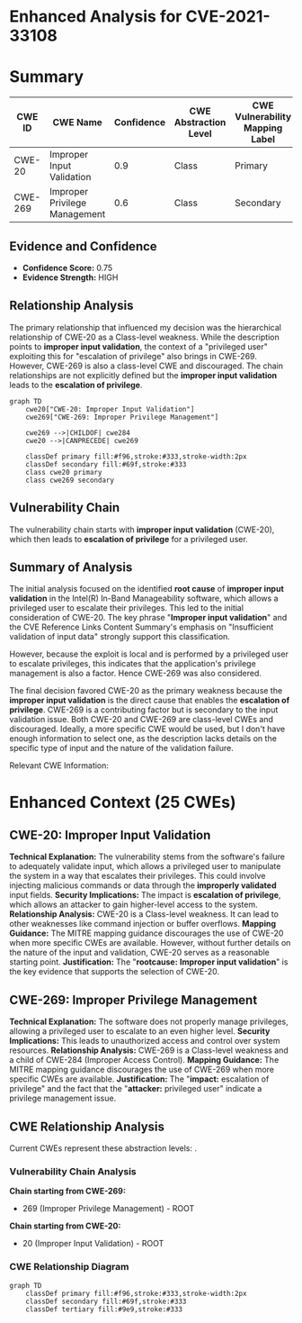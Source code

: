 # Enhanced Analysis for CVE-2021-33108

# Summary
| CWE ID | CWE Name | Confidence | CWE Abstraction Level | CWE Vulnerability Mapping Label | CWE-Vulnerability Mapping Notes |
|---|---|---|---|---|---|
| CWE-20 | Improper Input Validation | 0.9 | Class | Primary | Discouraged |
| CWE-269 | Improper Privilege Management | 0.6 | Class | Secondary | Discouraged |

## Evidence and Confidence

*   **Confidence Score:** 0.75
*   **Evidence Strength:** HIGH

## Relationship Analysis
The primary relationship that influenced my decision was the hierarchical relationship of CWE-20 as a Class-level weakness. While the description points to **improper input validation**, the context of a "privileged user" exploiting this for "escalation of privilege" also brings in CWE-269. However, CWE-269 is also a class-level CWE and discouraged. The chain relationships are not explicitly defined but the **improper input validation** leads to the **escalation of privilege**.

```mermaid
graph TD
    cwe20["CWE-20: Improper Input Validation"]
    cwe269["CWE-269: Improper Privilege Management"]
    
    cwe269 -->|CHILDOF| cwe284
    cwe20 -->|CANPRECEDE| cwe269
    
    classDef primary fill:#f96,stroke:#333,stroke-width:2px
    classDef secondary fill:#69f,stroke:#333
    class cwe20 primary
    class cwe269 secondary
```

## Vulnerability Chain
The vulnerability chain starts with **improper input validation** (CWE-20), which then leads to **escalation of privilege** for a privileged user.

## Summary of Analysis
The initial analysis focused on the identified **root cause** of **improper input validation** in the Intel(R) In-Band Manageability software, which allows a privileged user to escalate their privileges. This led to the initial consideration of CWE-20. The key phrase "**Improper input validation**" and the CVE Reference Links Content Summary's emphasis on "Insufficient validation of input data" strongly support this classification.

However, because the exploit is local and is performed by a privileged user to escalate privileges, this indicates that the application's privilege management is also a factor. Hence CWE-269 was also considered.

The final decision favored CWE-20 as the primary weakness because the **improper input validation** is the direct cause that enables the **escalation of privilege**. CWE-269 is a contributing factor but is secondary to the input validation issue. Both CWE-20 and CWE-269 are class-level CWEs and discouraged. Ideally, a more specific CWE would be used, but I don't have enough information to select one, as the description lacks details on the specific type of input and the nature of the validation failure.

Relevant CWE Information:

# Enhanced Context (25 CWEs)

## CWE-20: Improper Input Validation
**Technical Explanation:** The vulnerability stems from the software's failure to adequately validate input, which allows a privileged user to manipulate the system in a way that escalates their privileges. This could involve injecting malicious commands or data through the **improperly validated** input fields.
**Security Implications:** The impact is **escalation of privilege**, which allows an attacker to gain higher-level access to the system.
**Relationship Analysis:** CWE-20 is a Class-level weakness. It can lead to other weaknesses like command injection or buffer overflows.
**Mapping Guidance:** The MITRE mapping guidance discourages the use of CWE-20 when more specific CWEs are available. However, without further details on the nature of the input and validation, CWE-20 serves as a reasonable starting point.
**Justification:** The "**rootcause:** **Improper input validation**" is the key evidence that supports the selection of CWE-20.

## CWE-269: Improper Privilege Management
**Technical Explanation:** The software does not properly manage privileges, allowing a privileged user to escalate to an even higher level.
**Security Implications:** This leads to unauthorized access and control over system resources.
**Relationship Analysis:** CWE-269 is a Class-level weakness and a child of CWE-284 (Improper Access Control).
**Mapping Guidance:** The MITRE mapping guidance discourages the use of CWE-269 when more specific CWEs are available.
**Justification:** The "**impact:** escalation of privilege" and the fact that the "**attacker:** privileged user" indicate a privilege management issue.


## CWE Relationship Analysis

Current CWEs represent these abstraction levels: .


### Vulnerability Chain Analysis

**Chain starting from CWE-269:**
- 269 (Improper Privilege Management) - ROOT


**Chain starting from CWE-20:**
- 20 (Improper Input Validation) - ROOT



### CWE Relationship Diagram

```mermaid
graph TD
    classDef primary fill:#f96,stroke:#333,stroke-width:2px
    classDef secondary fill:#69f,stroke:#333
    classDef tertiary fill:#9e9,stroke:#333
```